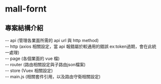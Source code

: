 # mall-fornt

## 專案結構介紹

-- api (管理各業面所需的 api url 與 http method)  
-- http (axios 相關設定，當 api 報錯屬於較通用的錯誤 ex:token過期，會在此統一處理)  
-- page (各個業面的 vue 檔)  
-- router (路由相關設定與子路由json檔案)  
-- store (Vuex 相關設定)  
-- main.js (相關套件引用，以及路由守衛相關設定)  
